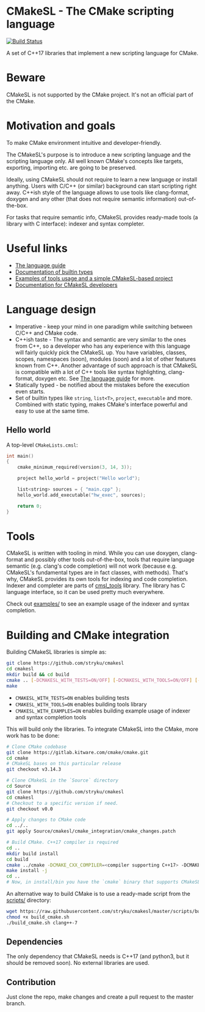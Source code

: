 # CMakeSL - The CMake scripting language
[![Build Status](https://travis-ci.org/stryku/cmakesl.svg?branch=master)](https://travis-ci.org/stryku/cmakesl)

A set of C++17 libraries that implement a new scripting language for CMake.


# Beware
CMakeSL is not supported by the CMake project. It's not an official part of the CMake.


# Motivation and goals
To make CMake environment intuitive and developer-friendly.

The CMakeSL's purpose is to introduce a new scripting language and the scripting language only.
All well known CMake's concepts like targets, exporting, importing etc. are going to be preserved.

Ideally, using CMakeSL should not require to learn a new language or install anything.
Users with C/C++ (or similar) background can start scripting right away.
C++ish style of the language allows to use tools like clang-format, doxygen and any other
(that does not require semantic information) out-of-the-box.

For tasks that require semantic info, CMakeSL provides ready-made tools (a library with C interface): indexer and syntax completer.


# Useful links
* [The language guide](https://github.com/stryku/cmakesl/blob/master/doc/UserGuide.md)
* [Documentation of builtin types](https://github.com/stryku/cmakesl/tree/master/doc/builtin_types)
* [Examples of tools usage and a simple CMakeSL-based project](https://github.com/stryku/cmakesl/tree/master/examples)
* [Documentation for CMakeSL developers](https://github.com/stryku/cmakesl/blob/master/doc/DeveloperGuide.md)

# Language design
* Imperative - keep your mind in one paradigm while switching between C/C++ and CMake code.
* C++ish taste - The syntax and semantic are very similar to the ones from C++, so a developer who has any experience with this language will fairly quickly pick the CMakeSL up. You have variables, classes, scopes, namespaces (soon), modules (soon) and a lot of other features known from C++. Another advantage of such approach is that CMakeSL is compatible with a lot of C++ tools like syntax highlighting, clang-format, doxygen etc. See [The language guide](https://github.com/stryku/cmakesl/blob/master/doc/UserGuide.md) for more.
* Statically typed - be notified about the mistakes before the execution even starts.
* Set of builtin types like `string`, `list<T>`, `project`, `executable` and more. Combined with static typing, makes CMake's interface powerful and easy to use at the same time.


## Hello world
A top-level `CMakeLists.cmsl`:
```cpp
int main()
{
    cmake_minimum_required(version(3, 14, 3));

    project hello_world = project("Hello world");

    list<string> sources = { "main.cpp" };
    hello_world.add_executable("hw_exec", sources);

    return 0;
}
```


# Tools
CMakeSL is written with tooling in mind. While you can use doxygen, clang-format and possibly other tools out-of-the-box,
tools that require language semantic (e.g. clang's code completion) will not work (because e.g. CMakeSL's fundamental types are in fact classes, with methods).
That's why, CMakeSL provides its own tools for indexing and code completion.
Indexer and completer are parts of [cmsl_tools](https://github.com/stryku/cmakesl/tree/master/tools/lib) library. The library has C language interface, so it can be used pretty much everywhere.

Check out [examples/](https://github.com/stryku/cmakesl/tree/master/examples) to see an example usage of the indexer and syntax completion.


# Building and CMake integration
Building CMakeSL libraries is simple as:
```sh
git clone https://github.com/stryku/cmakesl
cd cmakesl
mkdir build && cd build
cmake .. [-DCMAKESL_WITH_TESTS=ON/OFF] [-DCMAKESL_WITH_TOOLS=ON/OFF] [-DCMAKESL_WITH_EXAMPLES=ON/OFF]
make
```
* `CMAKESL_WITH_TESTS=ON` enables building tests
* `CMAKESL_WITH_TOOLS=ON` enables building tools library
* `CMAKESL_WITH_EXAMPLES=ON` enables building example usage of indexer and syntax completion tools

This will build only the libraries. To integrate CMakeSL into the CMake, more work has to be done:
```sh
# Clone CMake codebase
git clone https://gitlab.kitware.com/cmake/cmake.git
cd cmake
# CMakeSL bases on this particular release
git checkout v3.14.3

# Clone CMakeSL in the `Source` directory
cd Source
git clone https://github.com/stryku/cmakesl
cd cmakesl
# Checkout to a specific version if need.
git checkout v0.0

# Apply changes to CMake code
cd ../..
git apply Source/cmakesl/cmake_integration/cmake_changes.patch

# Build CMake. C++17 compiler is required
cd ..
mkdir build install
cd build
cmake ../cmake -DCMAKE_CXX_COMPILER=<compiler supporting C++17> -DCMAKE_INSTALL_PREFIX=../install
make install -j
cd ..
# Now, in install/bin you have the `cmake` binary that supports CMakeSL
```

An alternative way to build CMake is to use a ready-made script from the [scripts/](https://github.com/stryku/cmakesl/tree/master/scripts) directory:
```sh
wget https://raw.githubusercontent.com/stryku/cmakesl/master/scripts/build_cmake.sh
chmod +x build_cmake.sh
./build_cmake.sh clang++-7
```


## Dependencies
The only dependency that CMakeSL needs is C++17 (and python3, but it should be removed soon). No external libraries are used.


## Contribution
Just clone the repo, make changes and create a pull request to the master branch.
